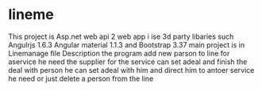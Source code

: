 # lineme
This project is Asp.net web api 2 web app i ise 3d party libaries such Angulrjs 1.6.3 Angular material 1.1.3 and Bootstrap 3.37
main project is in Linemanage file
Description
the program add new parson to line for aservice he need
the supplier for the service can 
set adeal and finish the deal with person
he can set adeal with him and direct him to antoer service he need 
or just delete a person from the line
